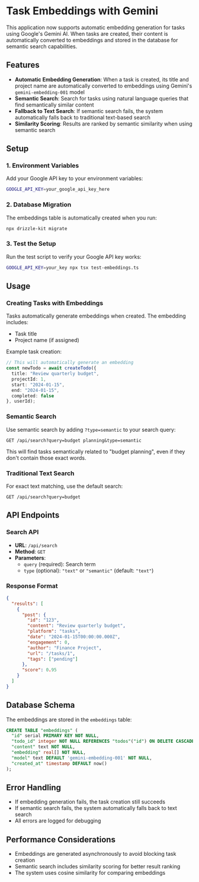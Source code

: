 # Task Embeddings with Gemini

This application now supports automatic embedding generation for tasks using Google's Gemini AI. When tasks are created, their content is automatically converted to embeddings and stored in the database for semantic search capabilities.

## Features

- **Automatic Embedding Generation**: When a task is created, its title and project name are automatically converted to embeddings using Gemini's `gemini-embedding-001` model
- **Semantic Search**: Search for tasks using natural language queries that find semantically similar content
- **Fallback to Text Search**: If semantic search fails, the system automatically falls back to traditional text-based search
- **Similarity Scoring**: Results are ranked by semantic similarity when using semantic search

## Setup

### 1. Environment Variables

Add your Google API key to your environment variables:

```bash
GOOGLE_API_KEY=your_google_api_key_here
```

### 2. Database Migration

The embeddings table is automatically created when you run:

```bash
npx drizzle-kit migrate
```

### 3. Test the Setup

Run the test script to verify your Google API key works:

```bash
GOOGLE_API_KEY=your_key npx tsx test-embeddings.ts
```

## Usage

### Creating Tasks with Embeddings

Tasks automatically generate embeddings when created. The embedding includes:
- Task title
- Project name (if assigned)

Example task creation:
```typescript
// This will automatically generate an embedding
const newTodo = await createTodo({
  title: "Review quarterly budget",
  projectId: 1,
  start: "2024-01-15",
  end: "2024-01-15",
  completed: false
}, userId);
```

### Semantic Search

Use semantic search by adding `?type=semantic` to your search query:

```
GET /api/search?query=budget planning&type=semantic
```

This will find tasks semantically related to "budget planning", even if they don't contain those exact words.

### Traditional Text Search

For exact text matching, use the default search:

```
GET /api/search?query=budget
```

## API Endpoints

### Search API

- **URL**: `/api/search`
- **Method**: `GET`
- **Parameters**:
  - `query` (required): Search term
  - `type` (optional): `"text"` or `"semantic"` (default: `"text"`)

### Response Format

```json
{
  "results": [
    {
      "post": {
        "id": "123",
        "content": "Review quarterly budget",
        "platform": "tasks",
        "date": "2024-01-15T00:00:00.000Z",
        "engagement": 0,
        "author": "Finance Project",
        "url": "/tasks/1",
        "tags": ["pending"]
      },
      "score": 0.95
    }
  ]
}
```

## Database Schema

The embeddings are stored in the `embeddings` table:

```sql
CREATE TABLE "embeddings" (
  "id" serial PRIMARY KEY NOT NULL,
  "todo_id" integer NOT NULL REFERENCES "todos"("id") ON DELETE CASCADE,
  "content" text NOT NULL,
  "embedding" real[] NOT NULL,
  "model" text DEFAULT 'gemini-embedding-001' NOT NULL,
  "created_at" timestamp DEFAULT now()
);
```

## Error Handling

- If embedding generation fails, the task creation still succeeds
- If semantic search fails, the system automatically falls back to text search
- All errors are logged for debugging

## Performance Considerations

- Embeddings are generated asynchronously to avoid blocking task creation
- Semantic search includes similarity scoring for better result ranking
- The system uses cosine similarity for comparing embeddings
